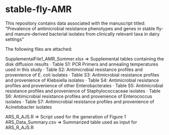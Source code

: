 # stable-fly-AMR
This repository contains data associated with the manuscript titled: "Prevalence of antimicrobial resistance phenotypes and genes in stable fly- and manure-derived bacterial isolates from clinically relevant taxa in dairy settings"


The following files are attached:

SupplementalFile1_AMR_Sommer.xlsx => Supplemental tables containing the disk diffusion results
· Table S1: PCR Primers and annealing temperatures used in this study
· Table S2: Antimicrobial resistance profiles and provenience of E. coli isolates
· Table S3: Antimicrobial resistance profiles and provenience of Klebsiella isolates
· Table S4: Antimicrobial resistance profiles and provenience of other Enterobacterales
· Table S5: Antimicrobial resistance profiles and provenience of Staphylococcaceae isolates
· Table S6: Antimicrobial resistance profiles and provenience of Enterococcus isolates
· Table S7: Antimicrobial resistance profiles and provenience of Acinetobacter isolates 

ARS_R_AJS.R => Script used for the generation of Figure 1
ARS_Data_Summary.csv => Summarized table used as input for ARS_R_AJS.R

